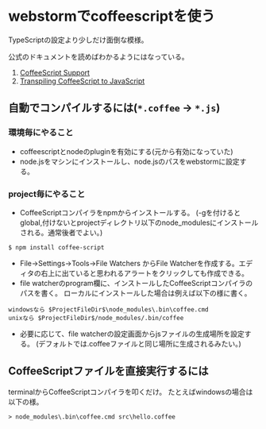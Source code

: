 # webstormでcoffeescriptを使う

TypeScriptの設定より少しだけ面倒な模様。

公式のドキュメントを読めばわかるようにはなっている。
1. [CoffeeScript Support](https://www.jetbrains.com/webstorm/help/coffeescript-support.html)
2. [Transpiling CoffeeScript to JavaScript](https://www.jetbrains.com/webstorm/help/transpiling-coffeescript-to-javascript.html)

## 自動でコンパイルするには(`*.coffee` -> `*.js`)

### 環境毎にやること
* coffeescriptとnodeのpluginを有効にする(元から有効になっていた)
* node.jsをマシンにインストールし、node.jsのパスをwebstormに設定する。

### project毎にやること
* CoffeeScriptコンパイラをnpmからインストールする。
(-gを付けるとglobal,付けないとprojectディレクトリ以下のnode_modulesにインストールされる。通常後者でよい。)
```
$ npm install coffee-script
```

* File->Settings->Tools->File Watchers
からFile Watcherを作成する。エディタの右上に出ていると思われるアラートをクリックしても作成できる。
* file watcherのprogram欄に、インストールしたCoffeeScriptコンパイラのパスを書く。
ローカルにインストールした場合は例えば以下の様に書く。
```
windowsなら $ProjectFileDir$\node_modules\.bin\coffee.cmd
unixなら $ProjectFileDir$/node_modules/.bin/coffee
```

* 必要に応じて、file watcherの設定画面からjsファイルの生成場所を設定する。
(デフォルトでは.coffeeファイルと同じ場所に生成されるみたい。)

## CoffeeScriptファイルを直接実行するには
terminalからCoffeeScriptコンパイラを叩くだけ。
たとえばwindowsの場合は以下の様。
```
> node_modules\.bin\coffee.cmd src\hello.coffee
```
